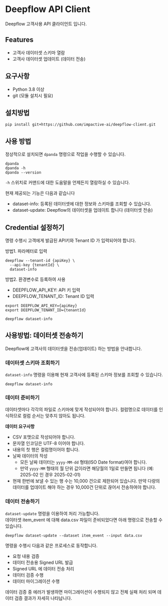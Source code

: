 # Deepflow API Client

Deepflow 고객사용 API 클라이언트 입니다.

## Features

- 고객사 데이터셋 스키마 열람
- 고객사 데이터셋 업데이트 (데이터 전송)

## 요구사항

- Python 3.8 이상
- git (모듈 설치시 필요)

## 설치방법

```shell
pip install git+https://github.com/impactive-ai/deepflow-client.git 
```

## 사용 방법

정상적으로 설치되면 `dpanda` 명령으로 작업을 수행할 수 있습니다.

```shell
dpanda
dpanda -h
dpanda --version
```

`-h` 스위치로 커맨드에 대한 도움말을 언제든지 열람하실 수 있습니다.

현재 제공되는 기능은 다음과 같습니다

- dataset-info: 등록된 데이터셋에 대한 정보와 스키마를 조회할 수 있습니다.
- dataset-update: Deepflow의 데이터셋을 업데이트 합니다 (데이터셋 전송)

## Credential 설정하기

명령 수행시 고객에게 발급된 API키와 Tenant ID 가 입력되어야 합니다.

방법1. 파라메터로 입력

```shell
deepflow --tenant-id {apiKey} \
  --api-key {tenantId} \
  dataset-info
```

방법2. 환경변수로 등록하여 사용

- DEEPFLOW_API_KEY: API 키 입력
- DEEPFLOW_TENANT_ID: Tenant ID 입력

```shell
export DEEPFLOW_API_KEY={apiKey}
export DEEPFLOW_TENANT_ID={tenantId}

deepflow dataset-info
```


## 사용방법: 데이터셋 전송하기

Deepflow에 고객사의 데이터셋을 전송(업데이트) 하는 방법을 안내합니다.

### 데이터셋 스키마 조회하기

`dataset-info` 명령을 이용해 현재 고객사에 등록된 스키마 정보를 조회할 수 있습니다.

```shell
deepflow dataset-info
```

### 데이터 준비하기

데이터셋마다 각각의 파일로 스키마에 맞게 작성되어야 합니다. 컬럼명으로 데이터를 인식하므로 컬럼 순서는 맞추지 않아도 됩니다.
 
**데이터 요구사항**

- CSV 포맷으로 작성되어야 합니다.
- 문자열 인코딩은 UTF-8 이어야 합니다.
- 내용의 첫 행은 컬럼명이어야 합니다.
- 날짜 데이터의 작성
  - 모든 날짜 데이터는 `yyyy-MM-dd` 형태(ISO Date format)여야 합니다.
  - 만약 `yyyy-MM` 형태의 월 단위 값이라면 해당월의 1일로 만들면 됩니다 (예: 2025-02 인 경우 2025-02-01)
- 현재 한번에 보낼 수 있는 행 수는 10,000 건으로 제한되어 있습니다. 만약 다량의 데이터를 업데이트 해야 하는 경우 10,000건 단위로 끊어서 전송하여야 합니다.

### 데이터 전송하기

`dataset-update` 명령을 이용하여 처리 가능합니다.  
데이터셋 item_event 에 대해 data.csv 파일이 준비되었다면 아래 명령으로 전송할 수 있습니다.

```shell
deepflow dataset-update --dataset item_event --input data.csv
```

명령을 수행시 다음과 같은 프로세스로 동작합니다.

- 요청 내용 검증
- 데이터 전송용 Signed URL 발급
- Signed URL 에 데이터 전송 처리
- 데이터 검증 수행
- 데이터 마이그레이션 수행

데이터 검증 중 에러가 발생하면 마이그레이션이 수행되지 않고 전체 실패 처리 되며 데이터 검증 결과가 자세히 나타납니다.
